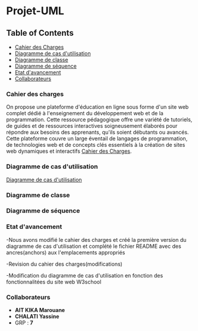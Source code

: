 # Projet-UML

## Table of Contents
- [Cahier des Charges](#cahier-des-charges)
- [Diagramme de cas d'utilisation](#use-case)
- [Diagramme de classe](#class)
- [Diagramme de séquence](#sequence)
- [Etat d'avancement](#etat-davancement)
- [Collaborateurs](#Collaborateurs)

### <a name="cahier-des-charges"></a> Cahier des charges

On propose une plateforme d'éducation en ligne sous forme d'un site web complet dédié à l'enseignement du 
développement web et de la programmation. Cette ressource pédagogique offre une variété de 
tutoriels, de guides et de ressources interactives soigneusement élaborés pour répondre aux 
besoins des apprenants, qu'ils soient débutants ou avancés. Cette plateforme couvre un large 
éventail de langages de programmation, de technologies web et de concepts clés essentiels à la 
création de sites web dynamiques et interactifs [Cahier des Charges](https://github.com/Marouane124/Projet-UML/blob/e5ebaa868576db7853c38adf07c8265fa019e7e4/Cahier%20des%20charges.pdf).

### <a name="use-case"></a> Diagramme de cas d'utilisation
[Diagramme de cas d'utilisation](https://github.com/Marouane124/Projet-UML/blob/main/Diagrammes/Use%20Case%20Diagram.jpg)
### <a name="class"></a> Diagramme de classe
### <a name="sequence"></a> Diagramme de séquence
### <a name="etat-davancement"></a> Etat d'avancement
-Nous avons modifié le cahier des charges et créé la première version du diagramme de cas d'utilisation et complété le fichier README avec des ancres(anchors) aux l'emplacements appropriés

-Revision du cahier des charges(modifications)

-Modification du diagramme de cas d'utilisation en fonction des fonctionnalitées du site web W3school

### <a name="Collaborateurs"></a> Collaborateurs
- **AIT KIKA Marouane**
- **CHALATI Yassine**
- GRP : **7**
  
